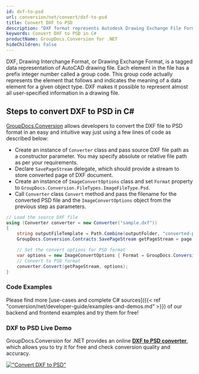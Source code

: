 ```yaml
---
id: dxf-to-psd
url: conversion/net/convert/dxf-to-psd
title: Convert DXF to PSD
description: "DXF format represents Autodesk Drawing Exchange File Format with .dxf extension. Learn how to convert DXF to PSD file programmatically in C# language using GroupDocs.Conversion for .NET library."
keywords: Convert DXF to PSD in C#
productName: GroupDocs.Conversion for .NET
hideChildren: False
---
```


DXF, Drawing Interchange Format, or Drawing Exchange Format, is a tagged data representation of AutoCAD drawing file. Each element in the file has a prefix integer number called a group code. This group code actually represents the element that follows and indicates the meaning of a data element for a given object type. DXF makes it possible to represent almost all user-specified information in a drawing file.

## Steps to convert DXF to PSD in C#

[GroupDocs.Conversion](https://products.groupdocs.com/conversion/net) allows developers to convert the DXF file to PSD format in an easy and intuitive way just using a few lines of code as described below:

* Create an instance of `Converter` class and pass source DXF file path as a constructor parameter. You may specify absolute or relative file path as per your requirements. 
* Declare `SavePageStream` delegate, which should provide a stream to store converted page of DXF document.
* Create an instance of `ImageConvertOptions` class and set `Format` property to `GroupDocs.Conversion.FileTypes.ImageFileType.Psd`.
* Call `Converter` class `Convert` method and pass the filename for the converted PSD file and the `ImageConvertOptions` object from the previous step as parameters.

```csharp
// Load the source DXF file
using (Converter converter = new Converter("sample.dxf"))
{
    string outputFileTemplate = Path.Combine(outputFolder, "converted-page-{0}.psd");
    GroupDocs.Conversion.Contracts.SavePageStream getPageStream = page => new FileStream(string.Format(outputFileTemplate, page), FileMode.Create);

    // Set the convert options for PSD format
    var options = new ImageConvertOptions { Format = GroupDocs.Conversion.FileTypes.ImageFileType.Psd };   
    // Convert to PSD format
    converter.Convert(getPageStream, options);
}
```

### Code Examples

Please find more [use-cases and complete C# sources]({{< ref "conversion/net/developer-guide/examples-and-demos.md" >}}) of our backend and frontend examples and try them for free!

### DXF to PSD Live Demo

GroupDocs.Conversion for .NET provides an online [**DXF to PSD converter**](https://products.groupdocs.app/conversion/dxf-to-psd), which allows you to try it for free and check conversion quality and accuracy.

[!["Convert DXF to PSD"](conversion/net/images/convert-to-psd/convert-dxf-to-psd.png)](https://products.groupdocs.app/conversion/dxf-to-psd)